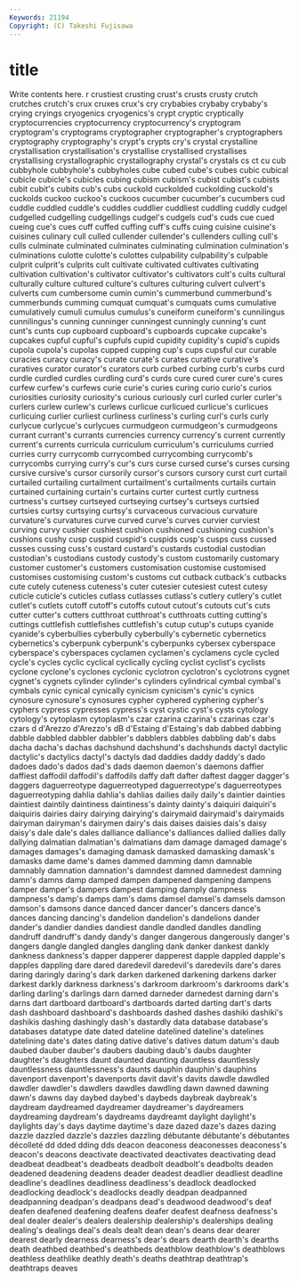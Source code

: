 ```yaml
---
Keywords: 21194 
Copyright: (C) Takeshi Fujisawa
---
```


# title

Write contents here.
r crustiest crusting crust's
crusts crusty crutch crutches crutch's crux cruxes crux's cry crybabies
crybaby crybaby's crying cryings cryogenics cryogenics's crypt cryptic cryptically cryptocurrencies
cryptocurrency cryptocurrency's cryptogram cryptogram's cryptograms cryptographer cryptographer's cryptographers cryptography cryptography's
crypt's crypts cry's crystal crystalline crystallisation crystallisation's crystallise crystallised crystallises
crystallising crystallographic crystallography crystal's crystals cs ct cu cub cubbyhole
cubbyhole's cubbyholes cube cubed cube's cubes cubic cubical cubicle cubicle's
cubicles cubing cubism cubism's cubist cubist's cubists cubit cubit's cubits
cub's cubs cuckold cuckolded cuckolding cuckold's cuckolds cuckoo cuckoo's cuckoos
cucumber cucumber's cucumbers cud cuddle cuddled cuddle's cuddles cuddlier cuddliest
cuddling cuddly cudgel cudgelled cudgelling cudgellings cudgel's cudgels cud's cuds
cue cued cueing cue's cues cuff cuffed cuffing cuff's cuffs
cuing cuisine cuisine's cuisines culinary cull culled cullender cullender's cullenders
culling cull's culls culminate culminated culminates culminating culmination culmination's culminations
culotte culotte's culottes culpability culpability's culpable culprit culprit's culprits cult
cultivate cultivated cultivates cultivating cultivation cultivation's cultivator cultivator's cultivators cult's
cults cultural culturally culture cultured culture's cultures culturing culvert culvert's
culverts cum cumbersome cumin cumin's cummerbund cummerbund's cummerbunds cumming cumquat
cumquat's cumquats cums cumulative cumulatively cumuli cumulus cumulus's cuneiform cuneiform's
cunnilingus cunnilingus's cunning cunninger cunningest cunningly cunning's cunt cunt's cunts
cup cupboard cupboard's cupboards cupcake cupcake's cupcakes cupful cupful's cupfuls
cupid cupidity cupidity's cupid's cupids cupola cupola's cupolas cupped cupping
cup's cups cupsful cur curable curacies curacy curacy's curate curate's
curates curative curative's curatives curator curator's curators curb curbed curbing
curb's curbs curd curdle curdled curdles curdling curd's curds cure
cured curer cure's cures curfew curfew's curfews curie curie's curies
curing curio curio's curios curiosities curiosity curiosity's curious curiously curl
curled curler curler's curlers curlew curlew's curlews curlicue curlicued curlicue's
curlicues curlicuing curlier curliest curliness curliness's curling curl's curls curly
curlycue curlycue's curlycues curmudgeon curmudgeon's curmudgeons currant currant's currants currencies
currency currency's current currently current's currents curricula curriculum curriculum's curriculums
curried curries curry currycomb currycombed currycombing currycomb's currycombs currying curry's
cur's curs curse cursed curse's curses cursing cursive cursive's cursor
cursorily cursor's cursors cursory curst curt curtail curtailed curtailing curtailment
curtailment's curtailments curtails curtain curtained curtaining curtain's curtains curter curtest
curtly curtness curtness's curtsey curtseyed curtseying curtsey's curtseys curtsied curtsies
curtsy curtsying curtsy's curvaceous curvacious curvature curvature's curvatures curve curved
curve's curves curvier curviest curving curvy cushier cushiest cushion cushioned
cushioning cushion's cushions cushy cusp cuspid cuspid's cuspids cusp's cusps
cuss cussed cusses cussing cuss's custard custard's custards custodial custodian
custodian's custodians custody custody's custom customarily customary customer customer's customers
customisation customise customised customises customising custom's customs cut cutback cutback's
cutbacks cute cutely cuteness cuteness's cuter cutesier cutesiest cutest cutesy
cuticle cuticle's cuticles cutlass cutlasses cutlass's cutlery cutlery's cutlet cutlet's
cutlets cutoff cutoff's cutoffs cutout cutout's cutouts cut's cuts cutter
cutter's cutters cutthroat cutthroat's cutthroats cutting cutting's cuttings cuttlefish cuttlefishes
cuttlefish's cutup cutup's cutups cyanide cyanide's cyberbullies cyberbully cyberbully's cybernetic
cybernetics cybernetics's cyberpunk cyberpunk's cyberpunks cybersex cyberspace cyberspace's cyberspaces cyclamen
cyclamen's cyclamens cycle cycled cycle's cycles cyclic cyclical cyclically cycling
cyclist cyclist's cyclists cyclone cyclone's cyclones cyclonic cyclotron cyclotron's cyclotrons
cygnet cygnet's cygnets cylinder cylinder's cylinders cylindrical cymbal cymbal's cymbals
cynic cynical cynically cynicism cynicism's cynic's cynics cynosure cynosure's cynosures
cypher cyphered cyphering cypher's cyphers cypress cypresses cypress's cyst cystic
cyst's cysts cytology cytology's cytoplasm cytoplasm's czar czarina czarina's czarinas
czar's czars d d'Arezzo d'Arezzo's dB d'Estaing d'Estaing's dab dabbed
dabbing dabble dabbled dabbler dabbler's dabblers dabbles dabbling dab's dabs
dacha dacha's dachas dachshund dachshund's dachshunds dactyl dactylic dactylic's dactylics
dactyl's dactyls dad daddies daddy daddy's dado dadoes dado's dados
dad's dads daemon daemon's daemons daffier daffiest daffodil daffodil's daffodils
daffy daft dafter daftest dagger dagger's daggers daguerreotype daguerreotyped daguerreotype's
daguerreotypes daguerreotyping dahlia dahlia's dahlias dailies daily daily's daintier dainties
daintiest daintily daintiness daintiness's dainty dainty's daiquiri daiquiri's daiquiris dairies
dairy dairying dairying's dairymaid dairymaid's dairymaids dairyman dairyman's dairymen dairy's
dais daises daisies dais's daisy daisy's dale dale's dales dalliance
dalliance's dalliances dallied dallies dally dallying dalmatian dalmatian's dalmatians dam
damage damaged damage's damages damages's damaging damask damasked damasking damask's
damasks dame dame's dames dammed damming damn damnable damnably damnation
damnation's damndest damned damnedest damning damn's damns damp damped dampen
dampened dampening dampens damper damper's dampers dampest damping damply dampness
dampness's damp's damps dam's dams damsel damsel's damsels damson damson's
damsons dance danced dancer dancer's dancers dance's dances dancing dancing's
dandelion dandelion's dandelions dander dander's dandier dandies dandiest dandle dandled
dandles dandling dandruff dandruff's dandy dandy's danger dangerous dangerously danger's
dangers dangle dangled dangles dangling dank danker dankest dankly dankness
dankness's dapper dapperer dapperest dapple dappled dapple's dapples dappling dare
dared daredevil daredevil's daredevils dare's dares daring daringly daring's dark
darken darkened darkening darkens darker darkest darkly darkness darkness's darkroom
darkroom's darkrooms dark's darling darling's darlings darn darned darneder darnedest
darning darn's darns dart dartboard dartboard's dartboards darted darting dart's
darts dash dashboard dashboard's dashboards dashed dashes dashiki dashiki's dashikis
dashing dashingly dash's dastardly data database database's databases datatype date
dated dateline datelined dateline's datelines datelining date's dates dating dative
dative's datives datum datum's daub daubed dauber dauber's daubers daubing
daub's daubs daughter daughter's daughters daunt daunted daunting dauntless dauntlessly
dauntlessness dauntlessness's daunts dauphin dauphin's dauphins davenport davenport's davenports davit
davit's davits dawdle dawdled dawdler dawdler's dawdlers dawdles dawdling dawn
dawned dawning dawn's dawns day daybed daybed's daybeds daybreak daybreak's
daydream daydreamed daydreamer daydreamer's daydreamers daydreaming daydream's daydreams daydreamt daylight
daylight's daylights day's days daytime daytime's daze dazed daze's dazes
dazing dazzle dazzled dazzle's dazzles dazzling débutante débutante's débutantes décolleté
dd dded dding dds deacon deaconess deaconesses deaconess's deacon's deacons
deactivate deactivated deactivates deactivating dead deadbeat deadbeat's deadbeats deadbolt deadbolt's
deadbolts deaden deadened deadening deadens deader deadest deadlier deadliest deadline
deadline's deadlines deadliness deadliness's deadlock deadlocked deadlocking deadlock's deadlocks deadly
deadpan deadpanned deadpanning deadpan's deadpans dead's deadwood deadwood's deaf deafen
deafened deafening deafens deafer deafest deafness deafness's deal dealer dealer's
dealers dealership dealership's dealerships dealing dealing's dealings deal's deals dealt
dean dean's deans dear dearer dearest dearly dearness dearness's dear's
dears dearth dearth's dearths death deathbed deathbed's deathbeds deathblow deathblow's
deathblows deathless deathlike deathly death's deaths deathtrap deathtrap's deathtraps deaves
